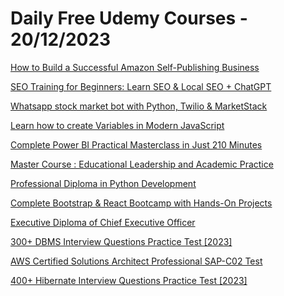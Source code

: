 # Daily Free Udemy Courses - 20/12/2023

[How to Build a Successful Amazon Self-Publishing Business](https://www.udemy.com/course/how-to-build-a-successful-amazon-self-publishing-business/?couponCode=CHRISTMAS)
[SEO Training for Beginners: Learn SEO & Local SEO + ChatGPT](https://www.udemy.com/course/seo-training-2022/?couponCode=LUCKYWATERRABBIT11)
[Whatsapp stock market bot with Python, Twilio & MarketStack](https://www.udemy.com/course/whatsapp-stock-market-bot-with-python-twilio-marketstack/?couponCode=DECONE)
[Learn how to create Variables in Modern JavaScript](https://www.udemy.com/course/learn-how-to-create-variables-in-modern-javascript/?couponCode=187F4C9A73A0927174E0)
[Complete Power BI Practical Masterclass in Just 210 Minutes](https://www.udemy.com/course/complete-power-bi-practical-masterclass-beginner-advanced-course/?couponCode=POWERBI100OFF)
[Master Course : Educational Leadership and Academic Practice](https://www.udemy.com/course/educational-leadership-and-academic-practice/?couponCode=58A807DF1C2FD080B17D)
[Professional Diploma in Python Development](https://www.udemy.com/course/introduction-to-python-development/?couponCode=F6EB1ABC1DEF79217327)
[Complete Bootstrap & React Bootcamp with Hands-On Projects](https://www.udemy.com/course/complete-bootstrap-react-bootcamp-with-hands-on-projects/?couponCode=YOUACCEL28131)
[Executive Diploma of Chief Executive Officer](https://www.udemy.com/course/executive-diploma-of-chief-executive-officer/?couponCode=342ADEC6D6394C697097)
[300+ DBMS Interview Questions Practice Test [2023]](https://www.udemy.com/course/dbms-interview-questions/?couponCode=2C8FA52A101C52717936)
[AWS Certified Solutions Architect Professional SAP-C02 Test](https://www.udemy.com/course/aws-certified-solutions-architect-professional-sap-c02-test-q/?couponCode=0AD514AE796E96A83D51)
[400+ Hibernate Interview Questions Practice Test [2023]](https://www.udemy.com/course/hibernate-interview-questions/?couponCode=D95C896E33995519B66A)
